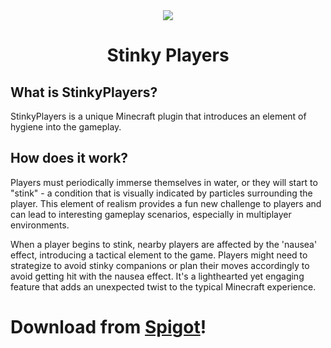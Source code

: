 <div align="center">
<img src="https://www.spigotmc.org/data/avatars/l/1210/1210251.jpg?1687520101">
<h1>Stinky Players</h1>
</div>

## What is StinkyPlayers?
StinkyPlayers is a unique Minecraft plugin that introduces an element of hygiene into the gameplay.

## How does it work?
Players must periodically immerse themselves in water, or they will start to "stink" - a condition that is visually indicated by particles surrounding the player. This element of realism provides a fun new challenge to players and can lead to interesting gameplay scenarios, especially in multiplayer environments.

When a player begins to stink, nearby players are affected by the 'nausea' effect, introducing a tactical element to the game. Players might need to strategize to avoid stinky companions or plan their moves accordingly to avoid getting hit with the nausea effect. It's a lighthearted yet engaging feature that adds an unexpected twist to the typical Minecraft experience.

# Download from [Spigot](https://www.spigotmc.org/resources/stinkyplayers-1-16-1-21.111426/)!